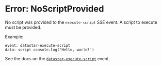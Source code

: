 # Error: NoScriptProvided

No script was provided to the `execute-script` SSE event. A script to execute must be provided.

Example:

```
event: datastar-execute-script
data: script console.log('Hello, world!')
```

See the docs on the [`datastar-execute-script`](https://data-star.dev/reference/plugins_backend#datastar-execute-script) event.